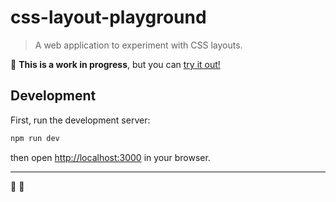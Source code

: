 # css-layout-playground

> A web application to experiment with CSS layouts.

🚧 **This is a work in progress**, but you can [try it out!](https://radiovisual.github.io/css-layout-playground/flex)

## Development

First, run the development server:

```bash
npm run dev
```

then open [http://localhost:3000](http://localhost:3000) in your browser.

---

:rainbow: :unicorn:
